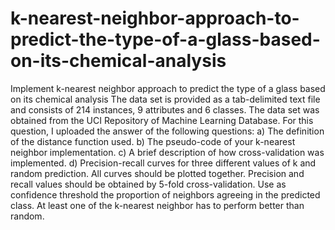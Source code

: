 # k-nearest-neighbor-approach-to-predict-the-type-of-a-glass-based-on-its-chemical-analysis
Implement k-nearest neighbor approach to predict the type of a glass based on its chemical analysis
The data set is provided as a tab-delimited text file and consists of 214 instances, 9 attributes and 6 classes. The data set was obtained from the UCI Repository of Machine Learning Database. 
For this question, I uploaded the answer of the following questions:
a) The definition of the distance function used.
b) The pseudo-code of your k-nearest neighbor implementation.
c) A brief description of how cross-validation was implemented.
d) Precision-recall curves for three different values of k and random prediction. All curves should be plotted together. Precision and recall values should be obtained by 5-fold cross-validation. Use as confidence threshold the proportion of neighbors agreeing in the predicted class. At least one of the k-nearest neighbor has to perform better than random.
